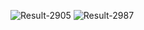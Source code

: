 ![Result-2905](https://github.com/AItEKS/Kuznetsov_cv/assets/129169524/7cdcba13-5dfb-4189-9edc-fd313c3ebd89)
![Result-2987](https://github.com/AItEKS/Kuznetsov_cv/assets/129169524/d7bea20b-8c63-47b1-be9f-3c1f6db09cf1)
